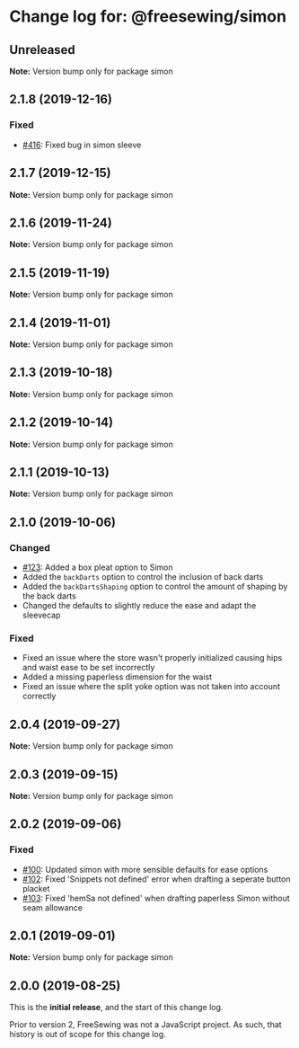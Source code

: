 # Change log for: @freesewing/simon


## Unreleased

**Note:** Version bump only for package simon


## 2.1.8 (2019-12-16)

### Fixed

 - [#416](https://github.com/freesewing/freesewing.org/issues/416): Fixed bug in simon sleeve
## 2.1.7 (2019-12-15)

**Note:** Version bump only for package simon


## 2.1.6 (2019-11-24)

**Note:** Version bump only for package simon


## 2.1.5 (2019-11-19)

**Note:** Version bump only for package simon


## 2.1.4 (2019-11-01)

**Note:** Version bump only for package simon


## 2.1.3 (2019-10-18)

**Note:** Version bump only for package simon


## 2.1.2 (2019-10-14)

**Note:** Version bump only for package simon


## 2.1.1 (2019-10-13)

**Note:** Version bump only for package simon


## 2.1.0 (2019-10-06)

### Changed

 - [#123](https://github.com/freesewing/freesewing/issues/123): Added a box pleat option to Simon
 - Added the `backDarts` option to control the inclusion of back darts
 - Added the `backDartsShaping` option to control the amount of shaping by the back darts
 - Changed the defaults to slightly reduce the ease and adapt the sleevecap

### Fixed

 - Fixed an issue where the store wasn't properly initialized causing hips and waist ease to be set incorrectly
 - Added a missing paperless dimension for the waist
 - Fixed an issue where the split yoke option was not taken into account correctly
## 2.0.4 (2019-09-27)

**Note:** Version bump only for package simon


## 2.0.3 (2019-09-15)

**Note:** Version bump only for package simon


## 2.0.2 (2019-09-06)

### Fixed

 - [#100](https://github.com/freesewing/freesewing.org/issues/100): Updated simon with more sensible defaults for ease options
 - [#102](https://github.com/freesewing/freesewing.org/issues/102): Fixed 'Snippets not defined' error when drafting a seperate button placket
 - [#103](https://github.com/freesewing/freesewing.org/issues/103): Fixed 'hemSa not defined' when drafting paperless Simon without seam allowance
## 2.0.1 (2019-09-01)

**Note:** Version bump only for package simon




## 2.0.0 (2019-08-25)

This is the **initial release**, and the start of this change log.

Prior to version 2, FreeSewing was not a JavaScript project.
As such, that history is out of scope for this change log.
